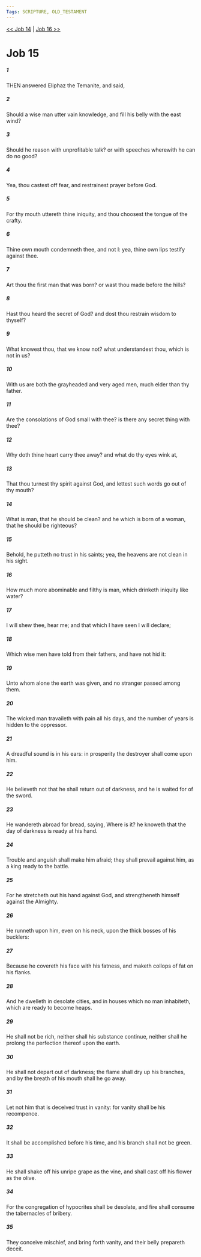 ```yaml
---
Tags: SCRIPTURE, OLD_TESTAMENT
---
```


[<< Job 14](OLD_TESTAMENT/18_Job/Job_14.md) | [Job 16 >>](OLD_TESTAMENT/18_Job/Job_16.md)

# Job 15

##### 1
 THEN answered Eliphaz the Temanite, and said,
##### 2
 Should a wise man utter vain knowledge, and fill his belly with the east wind?
##### 3
 Should he reason with unprofitable talk?  or with speeches wherewith he can do no good?
##### 4
 Yea, thou castest off fear, and restrainest prayer before God.
##### 5
 For thy mouth uttereth thine iniquity, and thou choosest the tongue of the crafty.
##### 6
 Thine own mouth condemneth thee, and not I: yea, thine own lips testify against thee.
##### 7
 Art thou the first man that was born?  or wast thou made before the hills?
##### 8
 Hast thou heard the secret of God?  and dost thou restrain wisdom to thyself?
##### 9
 What knowest thou, that we know not?  what understandest thou, which is not in us?
##### 10
 With us are both the grayheaded and very aged men, much elder than thy father.
##### 11
 Are the consolations of God small with thee?  is there any secret thing with thee?
##### 12
 Why doth thine heart carry thee away?  and what do thy eyes wink at,
##### 13
 That thou turnest thy spirit against God, and lettest such words go out of thy mouth?
##### 14
 What is man, that he should be clean?  and he which is born of a woman, that he should be righteous?
##### 15
 Behold, he putteth no trust in his saints; yea, the heavens are not clean in his sight.
##### 16
 How much more abominable and filthy is man, which drinketh iniquity like water?
##### 17
 I will shew thee, hear me; and that which I have seen I will declare;
##### 18
 Which wise men have told from their fathers, and have not hid it:
##### 19
 Unto whom alone the earth was given, and no stranger passed among them.
##### 20
 The wicked man travaileth with pain all his days, and the number of years is hidden to the oppressor.
##### 21
 A dreadful sound is in his ears: in prosperity the destroyer shall come upon him.
##### 22
 He believeth not that he shall return out of darkness, and he is waited for of the sword.
##### 23
 He wandereth abroad for bread, saying, Where is it?  he knoweth that the day of darkness is ready at his hand.
##### 24
 Trouble and anguish shall make him afraid; they shall prevail against him, as a king ready to the battle.
##### 25
 For he stretcheth out his hand against God, and strengtheneth himself against the Almighty.
##### 26
 He runneth upon him, even on his neck, upon the thick bosses of his bucklers:
##### 27
 Because he covereth his face with his fatness, and maketh collops of fat on his flanks.
##### 28
 And he dwelleth in desolate cities, and in houses which no man inhabiteth, which are ready to become heaps.
##### 29
 He shall not be rich, neither shall his substance continue, neither shall he prolong the perfection thereof upon the earth.
##### 30
 He shall not depart out of darkness; the flame shall dry up his branches, and by the breath of his mouth shall he go away.
##### 31
 Let not him that is deceived trust in vanity: for vanity shall be his recompence.
##### 32
 It shall be accomplished before his time, and his branch shall not be green.
##### 33
 He shall shake off his unripe grape as the vine, and shall cast off his flower as the olive.
##### 34
 For the congregation of hypocrites shall be desolate, and fire shall consume the tabernacles of bribery.
##### 35
 They conceive mischief, and bring forth vanity, and their belly prepareth deceit.
